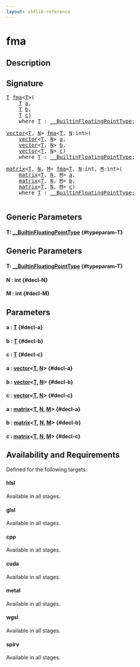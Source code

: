 ```yaml
---
layout: stdlib-reference
---
```


# fma

## Description





## Signature 

<pre>
<a href="/stdlib-reference/global-decls/fma#typeparam-T" class="code_type">T</a> <a href="/stdlib-reference/global-decls/fma">fma</a>&lt;<a href="/stdlib-reference/global-decls/fma#typeparam-T" class="code_type">T</a>&gt;(
    <a href="/stdlib-reference/global-decls/fma#typeparam-T" class="code_type">T</a> <a href="/stdlib-reference/global-decls/fma#decl-a" class="code_param">a</a>,
    <a href="/stdlib-reference/global-decls/fma#typeparam-T" class="code_type">T</a> <a href="/stdlib-reference/global-decls/fma#decl-b" class="code_param">b</a>,
    <a href="/stdlib-reference/global-decls/fma#typeparam-T" class="code_type">T</a> <a href="/stdlib-reference/global-decls/fma#decl-c" class="code_param">c</a>)
    <span class='code_keyword'>where</span> <a href="/stdlib-reference/global-decls/fma#typeparam-T" class="code_type">T</a> : <a href="/stdlib-reference/interfaces/BuiltinFloatingPointType/index">__BuiltinFloatingPointType</a>;

<a href="/stdlib-reference/types/vector/index">vector</a>&lt;<a href="/stdlib-reference/types/vector/index#typeparam-T" class="code_type">T</a>, <a href="/stdlib-reference/types/vector/index#decl-N" class="code_var">N</a>&gt; <a href="/stdlib-reference/global-decls/fma">fma</a>&lt;<a href="/stdlib-reference/global-decls/fma#typeparam-T" class="code_type">T</a>, <a href="/stdlib-reference/global-decls/fma#decl-N" class="code_var">N</a>:<span class="code_keyword">int</span>&gt;(
    <a href="/stdlib-reference/types/vector/index">vector</a>&lt;<a href="/stdlib-reference/types/vector/index#typeparam-T" class="code_type">T</a>, <a href="/stdlib-reference/types/vector/index#decl-N" class="code_var">N</a>&gt; <a href="/stdlib-reference/global-decls/fma#decl-a" class="code_param">a</a>,
    <a href="/stdlib-reference/types/vector/index">vector</a>&lt;<a href="/stdlib-reference/types/vector/index#typeparam-T" class="code_type">T</a>, <a href="/stdlib-reference/types/vector/index#decl-N" class="code_var">N</a>&gt; <a href="/stdlib-reference/global-decls/fma#decl-b" class="code_param">b</a>,
    <a href="/stdlib-reference/types/vector/index">vector</a>&lt;<a href="/stdlib-reference/types/vector/index#typeparam-T" class="code_type">T</a>, <a href="/stdlib-reference/types/vector/index#decl-N" class="code_var">N</a>&gt; <a href="/stdlib-reference/global-decls/fma#decl-c" class="code_param">c</a>)
    <span class='code_keyword'>where</span> <a href="/stdlib-reference/global-decls/fma#typeparam-T" class="code_type">T</a> : <a href="/stdlib-reference/interfaces/BuiltinFloatingPointType/index">__BuiltinFloatingPointType</a>;

<a href="/stdlib-reference/types/matrix/index">matrix</a>&lt;<a href="/stdlib-reference/types/matrix/T" class="code_type">T</a>, <a href="/stdlib-reference/types/matrix/index#decl-N" class="code_var">N</a>, <a href="/stdlib-reference/types/matrix/index#decl-M" class="code_var">M</a>&gt; <a href="/stdlib-reference/global-decls/fma">fma</a>&lt;<a href="/stdlib-reference/global-decls/fma#typeparam-T" class="code_type">T</a>, <a href="/stdlib-reference/global-decls/fma#decl-N" class="code_var">N</a>:<span class="code_keyword">int</span>, <a href="/stdlib-reference/global-decls/fma#decl-M" class="code_var">M</a>:<span class="code_keyword">int</span>&gt;(
    <a href="/stdlib-reference/types/matrix/index">matrix</a>&lt;<a href="/stdlib-reference/types/matrix/T" class="code_type">T</a>, <a href="/stdlib-reference/types/matrix/index#decl-N" class="code_var">N</a>, <a href="/stdlib-reference/types/matrix/index#decl-M" class="code_var">M</a>&gt; <a href="/stdlib-reference/global-decls/fma#decl-a" class="code_param">a</a>,
    <a href="/stdlib-reference/types/matrix/index">matrix</a>&lt;<a href="/stdlib-reference/types/matrix/T" class="code_type">T</a>, <a href="/stdlib-reference/types/matrix/index#decl-N" class="code_var">N</a>, <a href="/stdlib-reference/types/matrix/index#decl-M" class="code_var">M</a>&gt; <a href="/stdlib-reference/global-decls/fma#decl-b" class="code_param">b</a>,
    <a href="/stdlib-reference/types/matrix/index">matrix</a>&lt;<a href="/stdlib-reference/types/matrix/T" class="code_type">T</a>, <a href="/stdlib-reference/types/matrix/index#decl-N" class="code_var">N</a>, <a href="/stdlib-reference/types/matrix/index#decl-M" class="code_var">M</a>&gt; <a href="/stdlib-reference/global-decls/fma#decl-c" class="code_param">c</a>)
    <span class='code_keyword'>where</span> <a href="/stdlib-reference/global-decls/fma#typeparam-T" class="code_type">T</a> : <a href="/stdlib-reference/interfaces/BuiltinFloatingPointType/index">__BuiltinFloatingPointType</a>;

</pre>

## Generic Parameters

#### T: [\_\_BuiltinFloatingPointType](/stdlib-reference/interfaces/BuiltinFloatingPointType/index) {#typeparam-T}

## Generic Parameters

#### T: [\_\_BuiltinFloatingPointType](/stdlib-reference/interfaces/BuiltinFloatingPointType/index) {#typeparam-T}
#### N  : int {#decl-N}
#### M  : int {#decl-M}

## Parameters

#### a  : [T](/stdlib-reference/global-decls/fma#typeparam-T) {#decl-a}
#### b  : [T](/stdlib-reference/global-decls/fma#typeparam-T) {#decl-b}
#### c  : [T](/stdlib-reference/global-decls/fma#typeparam-T) {#decl-c}
#### a  : [vector](/stdlib-reference/types/vector/index)\<[T](/stdlib-reference/types/vector/index#typeparam-T), [N](/stdlib-reference/types/vector/index#decl-N)\> {#decl-a}
#### b  : [vector](/stdlib-reference/types/vector/index)\<[T](/stdlib-reference/types/vector/index#typeparam-T), [N](/stdlib-reference/types/vector/index#decl-N)\> {#decl-b}
#### c  : [vector](/stdlib-reference/types/vector/index)\<[T](/stdlib-reference/types/vector/index#typeparam-T), [N](/stdlib-reference/types/vector/index#decl-N)\> {#decl-c}
#### a  : [matrix](/stdlib-reference/types/matrix/index)\<[T](/stdlib-reference/types/matrix/T), [N](/stdlib-reference/types/matrix/index#decl-N), [M](/stdlib-reference/types/matrix/index#decl-M)\> {#decl-a}
#### b  : [matrix](/stdlib-reference/types/matrix/index)\<[T](/stdlib-reference/types/matrix/T), [N](/stdlib-reference/types/matrix/index#decl-N), [M](/stdlib-reference/types/matrix/index#decl-M)\> {#decl-b}
#### c  : [matrix](/stdlib-reference/types/matrix/index)\<[T](/stdlib-reference/types/matrix/T), [N](/stdlib-reference/types/matrix/index#decl-N), [M](/stdlib-reference/types/matrix/index#decl-M)\> {#decl-c}

## Availability and Requirements

Defined for the following targets:

#### hlsl
Available in all stages.

#### glsl
Available in all stages.

#### cpp
Available in all stages.

#### cuda
Available in all stages.

#### metal
Available in all stages.

#### wgsl
Available in all stages.

#### spirv
Available in all stages.



